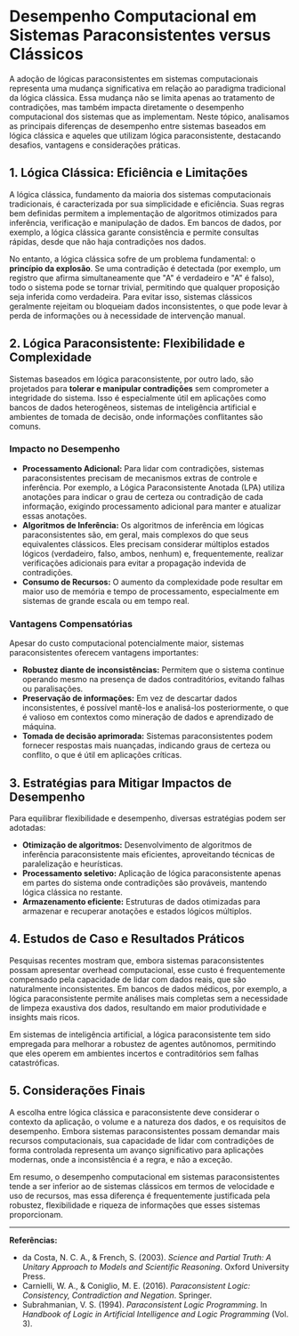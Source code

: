 
# Desempenho Computacional em Sistemas Paraconsistentes versus Clássicos

A adoção de lógicas paraconsistentes em sistemas computacionais representa uma mudança significativa em relação ao paradigma tradicional da lógica clássica. Essa mudança não se limita apenas ao tratamento de contradições, mas também impacta diretamente o desempenho computacional dos sistemas que as implementam. Neste tópico, analisamos as principais diferenças de desempenho entre sistemas baseados em lógica clássica e aqueles que utilizam lógica paraconsistente, destacando desafios, vantagens e considerações práticas.

## 1. Lógica Clássica: Eficiência e Limitações

A lógica clássica, fundamento da maioria dos sistemas computacionais tradicionais, é caracterizada por sua simplicidade e eficiência. Suas regras bem definidas permitem a implementação de algoritmos otimizados para inferência, verificação e manipulação de dados. Em bancos de dados, por exemplo, a lógica clássica garante consistência e permite consultas rápidas, desde que não haja contradições nos dados.

No entanto, a lógica clássica sofre de um problema fundamental: o **princípio da explosão**. Se uma contradição é detectada (por exemplo, um registro que afirma simultaneamente que "A" é verdadeiro e "A" é falso), todo o sistema pode se tornar trivial, permitindo que qualquer proposição seja inferida como verdadeira. Para evitar isso, sistemas clássicos geralmente rejeitam ou bloqueiam dados inconsistentes, o que pode levar à perda de informações ou à necessidade de intervenção manual.

## 2. Lógica Paraconsistente: Flexibilidade e Complexidade

Sistemas baseados em lógica paraconsistente, por outro lado, são projetados para **tolerar e manipular contradições** sem comprometer a integridade do sistema. Isso é especialmente útil em aplicações como bancos de dados heterogêneos, sistemas de inteligência artificial e ambientes de tomada de decisão, onde informações conflitantes são comuns.

### Impacto no Desempenho

- **Processamento Adicional:** Para lidar com contradições, sistemas paraconsistentes precisam de mecanismos extras de controle e inferência. Por exemplo, a Lógica Paraconsistente Anotada (LPA) utiliza anotações para indicar o grau de certeza ou contradição de cada informação, exigindo processamento adicional para manter e atualizar essas anotações.
- **Algoritmos de Inferência:** Os algoritmos de inferência em lógicas paraconsistentes são, em geral, mais complexos do que seus equivalentes clássicos. Eles precisam considerar múltiplos estados lógicos (verdadeiro, falso, ambos, nenhum) e, frequentemente, realizar verificações adicionais para evitar a propagação indevida de contradições.
- **Consumo de Recursos:** O aumento da complexidade pode resultar em maior uso de memória e tempo de processamento, especialmente em sistemas de grande escala ou em tempo real.

### Vantagens Compensatórias

Apesar do custo computacional potencialmente maior, sistemas paraconsistentes oferecem vantagens importantes:

- **Robustez diante de inconsistências:** Permitem que o sistema continue operando mesmo na presença de dados contraditórios, evitando falhas ou paralisações.
- **Preservação de informações:** Em vez de descartar dados inconsistentes, é possível mantê-los e analisá-los posteriormente, o que é valioso em contextos como mineração de dados e aprendizado de máquina.
- **Tomada de decisão aprimorada:** Sistemas paraconsistentes podem fornecer respostas mais nuançadas, indicando graus de certeza ou conflito, o que é útil em aplicações críticas.

## 3. Estratégias para Mitigar Impactos de Desempenho

Para equilibrar flexibilidade e desempenho, diversas estratégias podem ser adotadas:

- **Otimização de algoritmos:** Desenvolvimento de algoritmos de inferência paraconsistente mais eficientes, aproveitando técnicas de paralelização e heurísticas.
- **Processamento seletivo:** Aplicação de lógica paraconsistente apenas em partes do sistema onde contradições são prováveis, mantendo lógica clássica no restante.
- **Armazenamento eficiente:** Estruturas de dados otimizadas para armazenar e recuperar anotações e estados lógicos múltiplos.

## 4. Estudos de Caso e Resultados Práticos

Pesquisas recentes mostram que, embora sistemas paraconsistentes possam apresentar overhead computacional, esse custo é frequentemente compensado pela capacidade de lidar com dados reais, que são naturalmente inconsistentes. Em bancos de dados médicos, por exemplo, a lógica paraconsistente permite análises mais completas sem a necessidade de limpeza exaustiva dos dados, resultando em maior produtividade e insights mais ricos.

Em sistemas de inteligência artificial, a lógica paraconsistente tem sido empregada para melhorar a robustez de agentes autônomos, permitindo que eles operem em ambientes incertos e contraditórios sem falhas catastróficas.

## 5. Considerações Finais

A escolha entre lógica clássica e paraconsistente deve considerar o contexto da aplicação, o volume e a natureza dos dados, e os requisitos de desempenho. Embora sistemas paraconsistentes possam demandar mais recursos computacionais, sua capacidade de lidar com contradições de forma controlada representa um avanço significativo para aplicações modernas, onde a inconsistência é a regra, e não a exceção.

Em resumo, o desempenho computacional em sistemas paraconsistentes tende a ser inferior ao de sistemas clássicos em termos de velocidade e uso de recursos, mas essa diferença é frequentemente justificada pela robustez, flexibilidade e riqueza de informações que esses sistemas proporcionam.

---
**Referências:**
- da Costa, N. C. A., & French, S. (2003). *Science and Partial Truth: A Unitary Approach to Models and Scientific Reasoning*. Oxford University Press.
- Carnielli, W. A., & Coniglio, M. E. (2016). *Paraconsistent Logic: Consistency, Contradiction and Negation*. Springer.
- Subrahmanian, V. S. (1994). *Paraconsistent Logic Programming*. In *Handbook of Logic in Artificial Intelligence and Logic Programming* (Vol. 3).
```
